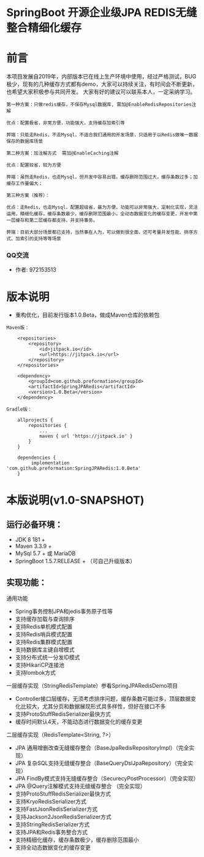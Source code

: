 SpringBoot 开源企业级JPA REDIS无缝整合精细化缓存
======


# 前言

本项目发展自2019年，内部版本已在线上生产环境中使用，经过严格测试，BUG极少，现有的几种缓存方式都有demo，大家可以持续关注，有时间会不断更新，也希望大家积极参与共同开发。
大家有好的建议可以联系本人，一定采纳学习。

```
第一种方案：只做redis缓存，不保存Mysql数据库, 需加@EnableRedisRepositories注解

优点：配置极省，非常方便，功能强大，支持缓存加索引等

弊端：只能走Redis，不走Mysql，不适合我们通用的开发场景，只适用于以Redis做唯一数据保存的数据库场景
```

```
第二种方案：加注解方式  需加@EnableCaching注解

优点：配置较省，较为方便

弊端：虽然走Redis，也走Mysql，但开发中容易出错，缓存删除范围过大，缓存条数过多；加缓存工作量偏大；
```

```
第三种方案（推荐）：

优点：走Redis，也走Mysql，配置超级省，最为方便，功能可以非常强大，定制化实现，灵活运用，精细化缓存，缓存条数最少，缓存删除范围最小，全动态数据变化的缓存变更，开发中第一层缓存和第二层缓存都支持，并支持事务。

弊端：目前大部分场景都已支持，当然事在人为，可以做到很全面，还可考量并发性能、排序方式、加索引的支持等等场景
```

### QQ交流
*  作者: 972153513

# 版本说明

*   重构优化，目前发行版本1.0.Beta，做成Maven仓库的依赖包
```
Maven版：

    <repositories>
        <repository>
            <id>jitpack.io</id>
            <url>https://jitpack.io</url>
        </repository>
    </repositories>
    
    <dependency>
        <groupId>com.github.preformation</groupId>
        <artifactId>SpringJPARedis</artifactId>
        <version>1.0.Beta</version>
    </dependency>
    
Gradle版：

    allprojects {
        repositories {
            ...
            maven { url 'https://jitpack.io' }
        }
    }
    
    dependencies {
         implementation 'com.github.preformation:SpringJPARedis:1.0.Beta'
    }
```   

# 本版说明(v1.0-SNAPSHOT)

## 运行必备环境：

*   JDK 8 181 +
*   Maven 3.3.9 +
*   MySql 5.7 + 或 MariaDB
*   SpringBoot 1.5.7.RELEASE + （可自己升级版本）

## 实现功能：

通用功能
*   Spring事务控制JPA和jedis事务原子性等
*   支持缓存加载与查询排序
*   支持Redis单机模式配置
*   支持Redis哨兵模式配置
*   支持Redis集群模式配置
*   支持数据库主键自增模式
*   支持分布式统一分发ID模式
*   支持HikariCP连接池
*   支持lombok方式

一层缓存实现（StringRedisTemplate）参看SpringJPARedisDemo项目
*   Controller接口层缓存，无须考虑排序问题，缓存条数可能过多，顶层数据变化比较大，尤其分页和数据展现形式具多样性，但好在接口不多
*   支持ProtoStuffRedisSerializer最快方式
*   缓存时间默认4天，不能动态进行数据变化的缓存变更

二层缓存实现（RedisTemplate<String, ?>）
*   JPA 通用增删改查无缝缓存整合（BaseJpaRedisRepositoryImpl）（完全实现）
*   JPA 复杂SQL支持无缝缓存整合（BaseQueryDslJpaRepository）（完全实现）
*   JPA FindBy模式支持无缝缓存整合（SecurecyPostProcessor）（完全实现）
*   JPA @Query注解模式支持无缝缓存整合 （完全实现）
*   支持ProtoStuffRedisSerializer最快方式
*   支持KryoRedisSerializer方式
*   支持FastJsonRedisSerializer方式
*   支持Jackson2JsonRedisSerializer方式
*   支持StringRedisSerializer方式
*   支持JPA和Redis事务整合方式
*   支持精细化缓存，缓存条数极少，缓存删除范围最小
*   支持全动态数据变化的缓存变更